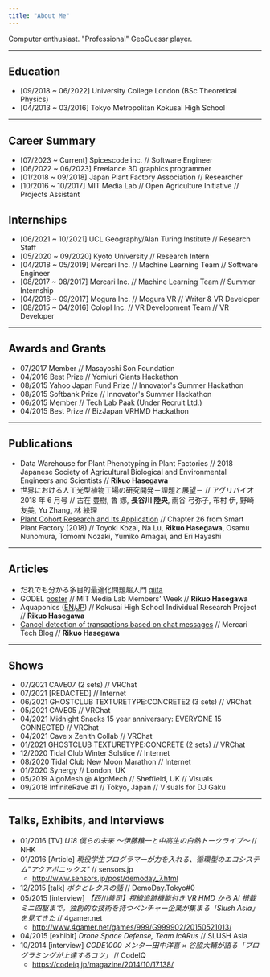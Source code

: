 ```yaml
---
title: "About Me"
---
```


Computer enthusiast. "Professional" GeoGuessr player.

---

## Education

- [09/2018 ~ 06/2022] University College London (BSc Theoretical Physics)
- [04/2013 ~ 03/2016] Tokyo Metropolitan Kokusai High School

---

## Career Summary

- [07/2023 ~ Current] Spicescode inc. // Software Engineer
- [06/2022 ~ 06/2023] Freelance 3D graphics programmer
- [01/2018 ~ 09/2018] Japan Plant Factory Association // Researcher
- [10/2016 ~ 10/2017] MIT Media Lab // Open Agriculture Initiative // Projects Assistant

## Internships

- [06/2021 ~ 10/2021] UCL Geography/Alan Turing Institute // Research Staff
- [05/2020 ~ 09/2020] Kyoto University // Research Intern
- [04/2018 ~ 05/2019] Mercari Inc. // Machine Learning Team // Software Engineer
- [08/2017 ~ 08/2017] Mercari Inc. // Machine Learning Team // Summer Internship
- [04/2016 ~ 09/2017] Mogura Inc. // Mogura VR // Writer & VR Developer
- [08/2015 ~ 04/2016] Colopl Inc. // VR Development Team // VR Developer

---

## Awards and Grants

- 07/2017 Member // Masayoshi Son Foundation
- 04/2016 Best Prize // Yomiuri Giants Hackathon
- 08/2015 Yahoo Japan Fund Prize // Innovator's Summer Hackathon
- 08/2015 Softbank Prize // Innovator's Summer Hackathon
- 06/2015 Member // Tech Lab Paak (Under Recruit Ltd.)
- 04/2015 Best Prize // BizJapan VRHMD Hackathon

---

## Publications

- Data Warehouse for Plant Phenotyping in Plant Factories // 2018 Japanese Society of Agricultural Biological and Environmental Engineers and Scientists // **Rikuo Hasegawa**
- 世界における人工光型植物工場の研究開発－課題と展望－ // アグリバイオ 2018 年 6 月号 // 古在 豊樹, 魯 娜, **長谷川 陸央**, 雨谷 弓弥子, 布村 伊, 野崎 友美, Yu Zhang, 林 絵理
- [Plant Cohort Research and Its Application](https://www.springer.com/jp/book/9789811310645) // Chapter 26 from Smart Plant Factory (2018) // Toyoki Kozai, Na Lu, **Rikuo Hasegawa**, Osamu Nunomura, Tomomi Nozaki, Yumiko Amagai, and Eri Hayashi

---

## Articles

- だれでも分かる多目的最適化問題超入門 [qiita](https://qiita.com/sp4ghet/items/f3dfbfe24b0a9c4997ee)
- GODEL [poster](/assets/img/projects/GODEL/spring-2017-poster.pdf) // MIT Media Lab Members' Week // **Rikuo Hasegawa**
- Aquaponics ([EN](/assets/pdf/2014.pdf)/[JP](/assets/pdf/2015.pdf)) // Kokusai High School Individual Research Project // **Rikuo Hasegawa**
- [Cancel detection of transactions based on chat messages](http://tech.mercari.com/entry/2017/09/21/170000) // Mercari Tech Blog // **Rikuo Hasegawa**

---

## Shows

- 07/2021 CAVE07 (2 sets) // VRChat
- 07/2021 \[REDACTED\] // Internet
- 06/2021 GHOSTCLUB TEXTURETYPE:CONCRETE2 (3 sets) // VRChat
- 05/2021 CAVE05 // VRChat
- 04/2021 Midnight Snacks 15 year anniversary: EVERYONE 15 CONNECTED // VRChat
- 04/2021 Cave x Zenith Collab // VRChat
- 01/2021 GHOSTCLUB TEXTURETYPE:CONCRETE (2 sets) // VRChat
- 12/2020 Tidal Club Winter Solstice // Internet
- 08/2020 Tidal Club New Moon Marathon // Internet
- 01/2020 Synergy // London, UK
- 05/2019 AlgoMesh @ AlgoMech // Sheffield, UK // Visuals
- 09/2018 InfiniteRave #1 // Tokyo, Japan // Visuals for DJ Gaku

---

## Talks, Exhibits, and Interviews

- 01/2016 [TV] _U18 僕らの未来 ～伊藤穰一と中高生の白熱トークライブ～_ // NHK
- 01/2016 [Article] _現役学生プログラマーが力を入れる、循環型のエコシステム"アクアポニックス"_ // sensors.jp
  - http://www.sensors.jp/post/demoday_7.html
- 12/2015 [talk] _ボクとレタスの話_ // DemoDay.Tokyo#0
- 05/2015 [interview] _【西川善司】視線追跡機能付き VR HMD から AI 搭載ミニ四駆まで。独創的な技術を持つベンチャー企業が集まる「Slush Asia」を見てきた_ // 4gamer.net
  - http://www.4gamer.net/games/999/G999902/20150521013/
- 04/2015 [exhibit] _Drone Space Defense, Team IcARus_ // SLUSH Asia
- 10/2014 [interview] _CODE1000 メンター田中洋喜 × 谷脇大輔が語る「プログラミングが上達するコツ」_ // CodeIQ
  - https://codeiq.jp/magazine/2014/10/17138/
